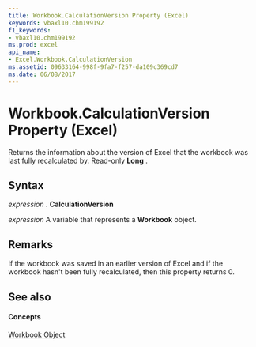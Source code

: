 ```yaml
---
title: Workbook.CalculationVersion Property (Excel)
keywords: vbaxl10.chm199192
f1_keywords:
- vbaxl10.chm199192
ms.prod: excel
api_name:
- Excel.Workbook.CalculationVersion
ms.assetid: 09633164-998f-9fa7-f257-da109c369cd7
ms.date: 06/08/2017
---
```



# Workbook.CalculationVersion Property (Excel)

Returns the information about the version of Excel that the workbook was last fully recalculated by. Read-only  **Long** .


## Syntax

 _expression_ . **CalculationVersion**

 _expression_ A variable that represents a **Workbook** object.


## Remarks

If the workbook was saved in an earlier version of Excel and if the workbook hasn't been fully recalculated, then this property returns 0.


## See also


#### Concepts


[Workbook Object](workbook-object-excel.md)

